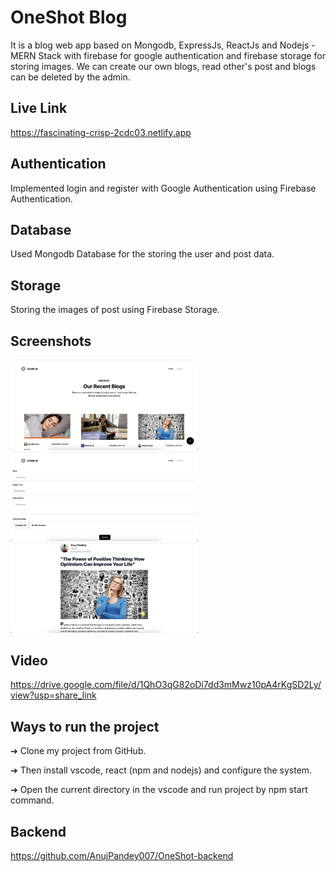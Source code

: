 # OneShot Blog
It is a blog web app based on Mongodb, ExpressJs, ReactJs and Nodejs - MERN Stack with firebase for google authentication and firebase storage for storing images. We can create our own blogs, read other's post and blogs can be deleted by the admin.

## Live Link
https://fascinating-crisp-2cdc03.netlify.app 

## Authentication
Implemented login and register with Google Authentication using Firebase Authentication.

## Database
Used Mongodb Database for the storing the user and post data.

## Storage
Storing the images of post using Firebase Storage.

## Screenshots

<p float="left">
  <img src="https://raw.githubusercontent.com/AnujPandey007/OneShot/master/screenshots/home_page.png" width="300"/>
  <img src="https://raw.githubusercontent.com/AnujPandey007/OneShot/master/screenshots/add_blog.png" width="300"/>
  <img src="https://raw.githubusercontent.com/AnujPandey007/OneShot/master/screenshots/read_blog.png" width="300"/>
</p>

## Video
https://drive.google.com/file/d/1QhO3qG82oDi7dd3mMwz10pA4rKgSD2Ly/view?usp=share_link

## Ways to run the project 

➔ Clone my project from GitHub.

➔ Then install vscode, react (npm and nodejs) and configure the system.

➔ Open the current directory in the vscode and run project by npm start command.

## Backend
https://github.com/AnujPandey007/OneShot-backend